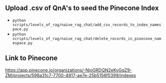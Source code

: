 ## Upload .csv of QnA's to seed the Pinecone Index

- `python scripts/levels_of_rag/naive_rag_chat/add_csv_records_to_index_namespace.py`
- `python scripts/levels_of_rag/naive_rag_chat/delete_records_in_pinecone_namespace.py`

## Link to Pinecone

https://app.pinecone.io/organizations/-NjoGRDQN2eKvGqZ9-ZM/projects/598a31c7-7700-4817-ae7e-25b5156f5399/indexes